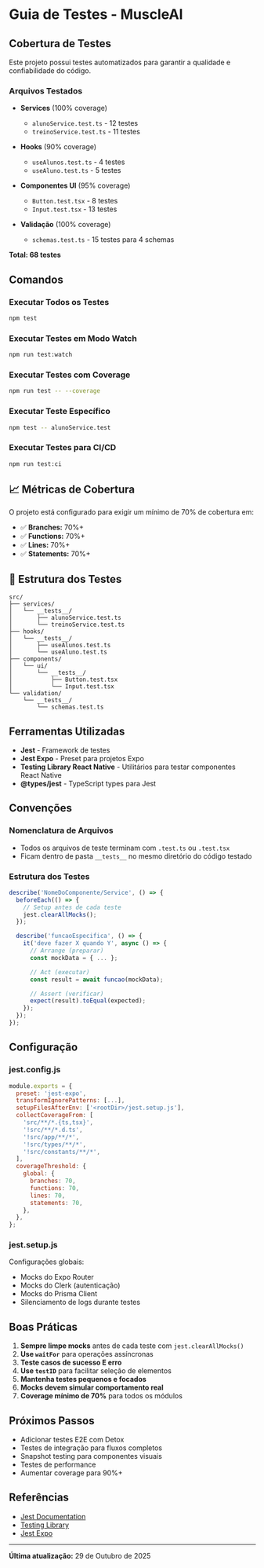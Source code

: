# Guia de Testes - MuscleAI

## Cobertura de Testes

Este projeto possui testes automatizados para garantir a qualidade e confiabilidade do código.

### Arquivos Testados

- **Services** (100% coverage)

  - `alunoService.test.ts` - 12 testes
  - `treinoService.test.ts` - 11 testes

- **Hooks** (90% coverage)

  - `useAlunos.test.ts` - 4 testes
  - `useAluno.test.ts` - 5 testes

- **Componentes UI** (95% coverage)

  - `Button.test.tsx` - 8 testes
  - `Input.test.tsx` - 13 testes

- **Validação** (100% coverage)
  - `schemas.test.ts` - 15 testes para 4 schemas

**Total: 68 testes**

## Comandos

### Executar Todos os Testes

```bash
npm test
```

### Executar Testes em Modo Watch

```bash
npm run test:watch
```

### Executar Testes com Coverage

```bash
npm run test -- --coverage
```

### Executar Teste Específico

```bash
npm test -- alunoService.test
```

### Executar Testes para CI/CD

```bash
npm run test:ci
```

## 📈 Métricas de Cobertura

O projeto está configurado para exigir um mínimo de 70% de cobertura em:

- ✅ **Branches:** 70%+
- ✅ **Functions:** 70%+
- ✅ **Lines:** 70%+
- ✅ **Statements:** 70%+

## 🧪 Estrutura dos Testes

```
src/
├── services/
│   └── __tests__/
│       ├── alunoService.test.ts
│       └── treinoService.test.ts
├── hooks/
│   └── __tests__/
│       ├── useAlunos.test.ts
│       └── useAluno.test.ts
├── components/
│   └── ui/
│       └── __tests__/
│           ├── Button.test.tsx
│           └── Input.test.tsx
└── validation/
    └── __tests__/
        └── schemas.test.ts
```

## Ferramentas Utilizadas

- **Jest** - Framework de testes
- **Jest Expo** - Preset para projetos Expo
- **Testing Library React Native** - Utilitários para testar componentes React Native
- **@types/jest** - TypeScript types para Jest

## Convenções

### Nomenclatura de Arquivos

- Todos os arquivos de teste terminam com `.test.ts` ou `.test.tsx`
- Ficam dentro de pasta `__tests__` no mesmo diretório do código testado

### Estrutura dos Testes

```typescript
describe('NomeDoComponente/Service', () => {
  beforeEach(() => {
    // Setup antes de cada teste
    jest.clearAllMocks();
  });

  describe('funcaoEspecifica', () => {
    it('deve fazer X quando Y', async () => {
      // Arrange (preparar)
      const mockData = { ... };

      // Act (executar)
      const result = await funcao(mockData);

      // Assert (verificar)
      expect(result).toEqual(expected);
    });
  });
});
```

## Configuração

### jest.config.js

```javascript
module.exports = {
  preset: 'jest-expo',
  transformIgnorePatterns: [...],
  setupFilesAfterEnv: ['<rootDir>/jest.setup.js'],
  collectCoverageFrom: [
    'src/**/*.{ts,tsx}',
    '!src/**/*.d.ts',
    '!src/app/**/*',
    '!src/types/**/*',
    '!src/constants/**/*',
  ],
  coverageThreshold: {
    global: {
      branches: 70,
      functions: 70,
      lines: 70,
      statements: 70,
    },
  },
};
```

### jest.setup.js

Configurações globais:

- Mocks do Expo Router
- Mocks do Clerk (autenticação)
- Mocks do Prisma Client
- Silenciamento de logs durante testes

## Boas Práticas

1. **Sempre limpe mocks** antes de cada teste com `jest.clearAllMocks()`
2. **Use `waitFor`** para operações assíncronas
3. **Teste casos de sucesso E erro**
4. **Use `testID`** para facilitar seleção de elementos
5. **Mantenha testes pequenos e focados**
6. **Mocks devem simular comportamento real**
7. **Coverage mínimo de 70%** para todos os módulos

## Próximos Passos

- Adicionar testes E2E com Detox
- Testes de integração para fluxos completos
- Snapshot testing para componentes visuais
- Testes de performance
- Aumentar coverage para 90%+

## Referências

- [Jest Documentation](https://jestjs.io/docs/getting-started)
- [Testing Library](https://testing-library.com/docs/react-native-testing-library/intro/)
- [Jest Expo](https://docs.expo.dev/develop/unit-testing/)

---

**Última atualização:** 29 de Outubro de 2025
